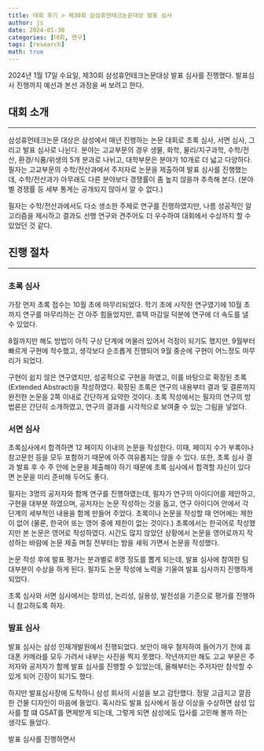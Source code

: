 ```yaml
---
title: 대회 후기 > 제30회 삼성휴먼테크논문대상 발표 심사
author: js
date: 2024-01-30
categories: [대회, 연구]
tags: [research]
math: true
---
```


2024년 1월 17일 수요일, 제30회 삼성휴먼테크논문대상 발표 심사를 진행했다. 발표심사 진행까지 예선과 본선 과정을 써 보려고 한다.

## 대회 소개
---
삼성휴먼테크논문 대상은 삼성에서 매년 진행하는 논문 대회로 초록 심사, 서면 심사, 그리고 발표 심사로 나뉜다.
분야는 고교부문의 경우 생물, 화학, 물리/지구과학, 수학/전산, 환경/식품/위생의 5개 분과로 나뉘고, 대학부문은 분야가 10개로 더 넓고 다양하다.
필자는 고교부문의 수학/전산과에서 주저자로 논문을 제출하여 발표 심사를 진행했는데, 수학/전산과가 아무래도 다른 분야보다 경쟁률이 좀 높지 않을까 추측해 본다. (분야별 경쟁률 등 세부 통계는 공개되지 않아서 알 수 없다.)

필자는 수학/전산과에서도 다소 생소한 주제로 연구를 진행하였지만, 나름 성공적인 알고리즘을 제시하고 결과도 선행 연구와 견주어도 더 우수하여 대회에서 수상까지 할 수 있었던 것 같다.

## 진행 절차
---
### 초록 심사
가장 먼저 초록 접수는 10월 초에 마무리되었다. 학기 초에 시작한 연구였기에 10월 초까지 연구를 마무리하는 건 아주 힘들었지만, 휴텍 마감일 덕분에 연구에 더 속도를 낼 수 있었다.

8월까지만 해도 방법이 아직 구상 단계에 머물러 있어서 걱정이 되기도 했지만, 9월부터 빠르게 구현에 착수했고, 생각보다 순조롭게 진행되어 9월 중순에 구현이 어느정도 마무리가 되었다.

구현이 쉽지 않은 연구였지만, 성공적으로 구현을 하였고, 이를 바탕으로 확장된 초록(Extended Abstract)을 작성하였다. 확장된 초록은 연구의 내용부터 결과 및 결론까지 완전한 논문을 2쪽 이내로 간단하게 요약한 것이다.
초록 작성에서는 필자의 연구의 방법론은 간단히 소개하였고, 연구의 결과를 시각적으로 보여줄 수 있는 그림을 넣었다.

### 서면 심사
초록심사에서 합격하면 12 페이지 이내의 논문을 작성한다. 이때, 페이지 수가 부록이나 참고문헌 등을 모두 포함하기 때문에 아주 여유롭지는 않을 수 있다.
또한, 초록 심사 결과 발표 후 수 주 안에 논문을 제출해야 하기 때문에 초록 심사에서 합격할 자신이 있다면 논문을 미리 준비해 두어도 좋다.

필자는 3명의 공저자와 함께 연구를 진행하였는데, 필자가 연구의 아이디어를 제안하고, 구현을 대부분 하였으며, 공저자는 논문 작성하는 것을 돕고, 연구 아이디어 안에서 각 단계의 세부적인 내용을 함께 만들어 주었다.
초록이나 논문을 작성할 때 언어에는 제한이 없어 (물론, 한국어 또는 영어 중에 제한이 없는 것이다.) 초록에서는 한국어로 작성했지만 본 논문은 영어로 작성하였다.
시간도 많지 않았던 상황에서 논문을 영어로까지 작성하는 바람에 논문 제출 며칠 전부터는 밤을 새워 가면서 논문을 작성했다.

논문 작성 후에 발표 평가는 분과별로 8명 정도를 뽑게 되는데, 발표 심사에 참여한 팀 대부분이 수상을 하게 된다. 필자도 논문 작성에 노력을 기울여 발표 심사까지 진행하게 되었다.

초록 심사와 서면 심사에서는 창의성, 논리성, 실용성, 발전성을 기준으로 평가를 진행하니 참고하도록 하자.

### 발표 심사
발표 심사는 삼성 인재개발원에서 진행되었다. 보안이 매우 철저하여 들어가기 전에 휴대폰 카메라를 모두 가려서 내부는 사진을 찍지 못했다.
작년까지만 해도 고교 부문은 주저자와 공저자가 함께 발표 심사를 진행할 수 있었는데, 올해부터는 주저자만 참석할 수 있게 되어 긴장이 되기도 했다.

하지만 발표심사장에 도착하니 삼성 회사의 시설을 보고 감탄했다. 정말 고급지고 깔끔한 건물 디자인이 마음에 들었다. 혹시라도 발표 심사에서 동상 이상을 수상하면 삼성 입사를 할 떄 GSAT를 면제받게 되는데, 그렇게 되면 삼성에도 입사를 고민해 볼까 하는 생각도 들었다.

발표 심사를 진행하면서
